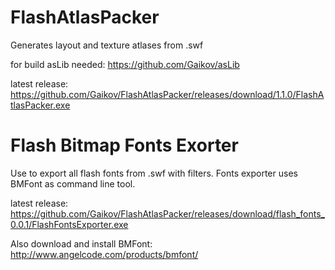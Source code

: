 # FlashAtlasPacker
Generates layout and texture atlases from .swf

for build asLib needed:
https://github.com/Gaikov/asLib

latest release:
https://github.com/Gaikov/FlashAtlasPacker/releases/download/1.1.0/FlashAtlasPacker.exe


# Flash Bitmap Fonts Exorter
Use to export all flash fonts from .swf with filters. Fonts exporter uses BMFont as command line tool.

latest release:
https://github.com/Gaikov/FlashAtlasPacker/releases/download/flash_fonts_0.0.1/FlashFontsExporter.exe

Also download and install BMFont: http://www.angelcode.com/products/bmfont/
